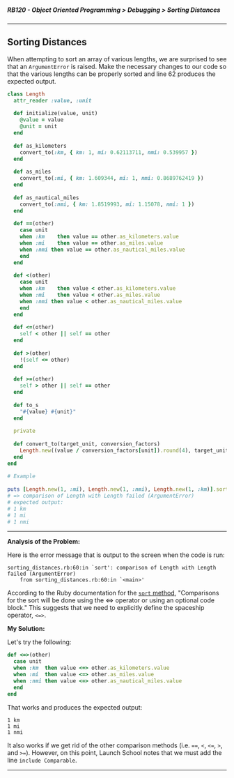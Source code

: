 ##### RB120 - Object Oriented Programming > Debugging > Sorting Distances

---

## Sorting Distances

When attempting to sort an array of various lengths, we are surprised to see that an `ArgumentError` is raised. Make the necessary changes to our code so that the various lengths can be properly sorted and line 62 produces the expected output.  

```ruby
class Length
  attr_reader :value, :unit
  
  def initialize(value, unit)
    @value = value
    @unit = unit
  end
  
  def as_kilometers
    convert_to(:km, { km: 1, mi: 0.62113711, nmi: 0.539957 })
  end
  
  def as_miles
    convert_to(:mi, { km: 1.609344, mi: 1, nmi: 0.8689762419 })
  end
  
  def as_nautical_miles
    convert_to(:nmi, { km: 1.8519993, mi: 1.15078, nmi: 1 })
  end
  
  def ==(other)
    case unit
    when :km 	then value == other.as_kilometers.value
    when :mi 	then value == other.as_miles.value
    when :nmi then value == other.as_nautical_miles.value
    end
  end
      
  def <(other)
    case unit
    when :km 	then value < other.as_kilometers.value
    when :mi 	then value < other.as_miles.value
    when :nmi then value < other.as_nautical_miles.value
    end
  end
  
  def <=(other)
    self < other || self == other
  end
      
  def >(other)
    !(self <= other)
  end
      
  def >=(other)
    self > other || self == other
  end
      
  def to_s
    "#{value} #{unit}"
  end
      
  private
      
  def convert_to(target_unit, conversion_factors)
    Length.new((value / conversion_factors[unit]).round(4), target_unit)
  end
end
      
# Example
      
puts [Length.new(1, :mi), Length.new(1, :nmi), Length.new(1, :km)].sort
# => comparison of Length with Length failed (ArgumentError)
# expected output:
# 1 km
# 1 mi
# 1 nmi
```

---

**Analysis of the Problem:**  

Here is the error message that is output to the screen when the code is run:

```
sorting_distances.rb:60:in `sort': comparison of Length with Length failed (ArgumentError)
	from sorting_distances.rb:60:in `<main>'
```

According to the Ruby documentation for the [`sort` method](https://ruby-doc.org/core-2.6.3/Array.html#method-i-sort), "Comparisons for the sort will be done using the <=> operator or using an optional code block." This suggests that we need to explicitly define the spaceship operator, `<=>`.  

**My Solution:**  

Let's try the following:

```ruby
def <=>(other)
  case unit
  when :km  then value <=> other.as_kilometers.value
  when :mi  then value <=> other.as_miles.value
  when :nmi then value <=> other.as_nautical_miles.value
  end
end
```

That works and produces the expected output:

```
1 km
1 mi
1 nmi
```

It also works if we get rid of the other comparison methods (i.e. `==`,  `<`, `<=`, `>`, and `>=`). However, on this point, Launch School notes that we must add the line `include Comparable`.

---

